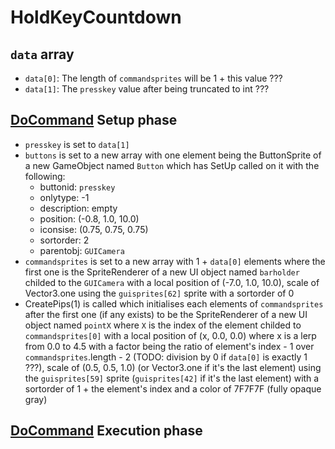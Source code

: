 # HoldKeyCountdown


## `data` array

- `data[0]`: The length of `commandsprites` will be 1 + this value ???
- `data[1]`: The `presskey` value after being truncated to int ???

## [DoCommand](../DoCommand.md) Setup phase

- `presskey` is set to `data[1]`
- `buttons` is set to a new array with one element being the ButtonSprite of a new GameObject named `Button` which has SetUp called on it with the following:
    - buttonid: `presskey`
    - onlytype: -1
    - description: empty
    - position: (-0.8, 1.0, 10.0)
    - iconsise: (0.75, 0.75, 0.75)
    - sortorder: 2
    - parentobj: `GUICamera`
- `commandsprites` is set to a new array with 1 + `data[0]` elements where the first one is the SpriteRenderer of a new UI object named `barholder` childed to the `GUICamera` with a local position of (-7.0, 1.0, 10.0), scale of Vector3.one using the `guisprites[62]` sprite with a sortorder of 0
- CreatePips(1) is called which initialises each elements of `commandsprites` after the first one (if any exists) to be the SpriteRenderer of a new UI object named `pointX` where `X` is the index of the element childed to `commandsprites[0]` with a local position of (x, 0.0, 0.0) where x is a lerp from 0.0 to 4.5 with a factor being the ratio of element's index - 1 over `commandsprites`.length - 2 (TODO: division by 0 if `data[0]` is exactly 1 ???), scale of (0.5, 0.5, 1.0) (or Vector3.one if it's the last element) using the `guisprites[59]` sprite (`guisprites[42]` if it's the last element) with a sortorder of 1 + the element's index and a color of 7F7F7F (fully opaque gray)

## [DoCommand](../DoCommand.md) Execution phase

